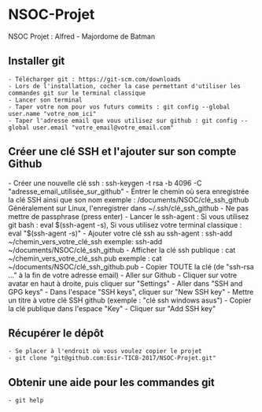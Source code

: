 # NSOC-Projet
NSOC Projet : Alfred - Majordome de Batman

<h2>Installer git</h2>

    - Télécharger git : https://git-scm.com/downloads
    - Lors de l'installation, cocher la case permettant d'utiliser les commandes git sur le terminal classique
    - Lancer son terminal
    - Taper votre nom pour vos futurs commits : git config --global user.name "votre_nom_ici"
    - Taper l'adresse email que vous utilisez sur github : git config --global user.email "votre_email@votre_email.com"
    
<h2>Créer une clé SSH et l'ajouter sur son compte Github</h2>
    - Créer une nouvelle clé ssh : ssh-keygen -t rsa -b 4096 -C "adresse_email_utilisée_sur_github"
    - Entrer le chemin où sera enregistrée la clé SSH ainsi que son nom
        exemple : /documents/NSOC/clé_ssh_github
        Généralement sur Linux, l'enregistrer dans ~/.ssh/clé_ssh_github
    - Ne pas mettre de passphrase (press enter)
    - Lancer le ssh-agent : 
        Si vous utilisez git bash : eval $(ssh-agent -s),
        Si vous utilisez votre terminal classique : eval "$(ssh-agent -s)"
    - Ajouter votre clé ssh au ssh-agent : ssh-add ~/chemin_vers_votre_clé_ssh
        exemple: ssh-add ~/documents/NSOC/clé_ssh_github
    - Afficher la clé ssh publique : cat ~/chemin_vers_votre_clé_ssh.pub
        exemple : cat ~/documents/NSOC/clé_ssh_github.pub
    - Copier TOUTE la clé (de "ssh-rsa ..." à la fin de votre adresse email)
    - Aller sur Github
    - Cliquer sur votre avatar en haut à droite, puis cliquer sur "Settings"
    - Aller dans "SSH and GPG keys"
    - Dans l'espace "SSH keys", cliquer sur "New SSH key"
    - Mettre un titre à votre clé SSH github (exemple : "clé ssh windows asus")
    - Copier la clé publique dans l'espace "Key"
    - Cliquer sur "Add SSH key"

<h2>Récupérer le dépôt</h2>

    - Se placer à l'endroit où vous voulez copier le projet
    - git clone "git@github.com:Esir-TICB-2017/NSOC-Projet.git"
    
<h2>Obtenir une aide pour les commandes git</h2>

    - git help
